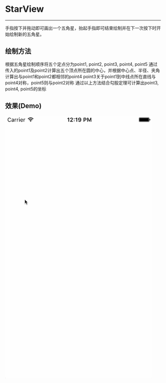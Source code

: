 # StarView
---
手指按下并拖动即可画出一个五角星，抬起手指即可结束绘制并在下一次按下时开始绘制新的五角星。

绘制方法
---
根据五角星绘制顺序将五个定点分为point1, point2, point3, point4, point5
通过传入的point1及point2计算出五个顶点所在圆的中心，并根据中心点、半径、夹角计算出与point1和point2都相邻的point4
point3关于point1到中线点所在直线与point4对称，point5则与point2对称
通过以上方法结合勾股定理可计算出point3, point4, point5的坐标

效果(Demo)
---
![Logo](https://raw.githubusercontent.com/FlyKite/StarView/master/demo.gif)
